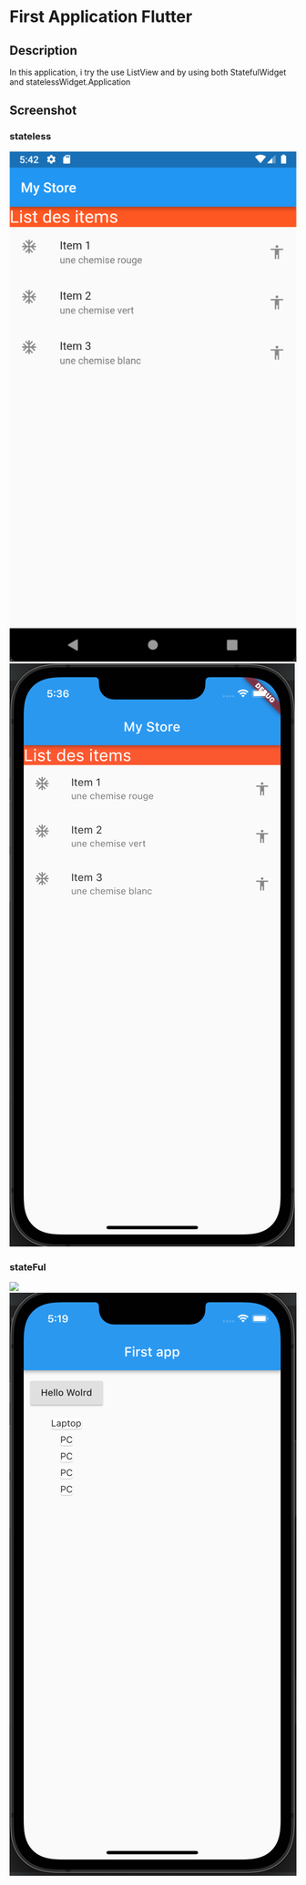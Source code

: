 # First Application Flutter

## Description
In this application, i try the use ListView and by using both StatefulWidget and statelessWidget.Application

## Screenshot

### stateless
![](./capture/statelessAndroid.png)
![](./capture/statelessIOS.png)
### stateFul
![](./capture/stateFulAndroid.png)
![](./capture/stateFulIOS.png)